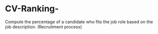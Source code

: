 # CV-Ranking-
Compute the percentage of a candidate who fits the job role based on the job description. (Recruitment process)
